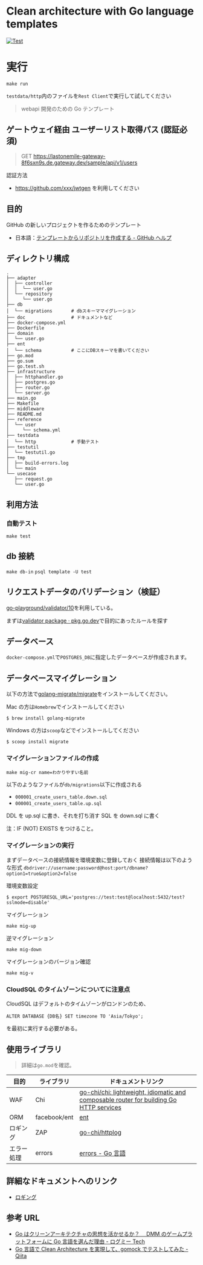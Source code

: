 # Clean architecture with Go language templates

[![Test](https://github.com/spilebull/bull/actions/workflows/unit-test.yml/badge.svg)](https://github.com/spilebull/bull/actions/workflows/unit-test.yml)
# 実行

`make run`

`testdata/http`内のファイルを`Rest Client`で実行して試してください

> webapi 開発のための Go テンプレート

## ゲートウェイ経由 ユーザーリスト取得パス (認証必須)

> GET https://lastonemile-gateway-8f6sxn9s.de.gateway.dev/sample/api/v1/users

認証方法

- https://github.com/xxx/jwtgen を利用してください

## 目的

GitHub の新しいプロジェクトを作るためのテンプレート

- 日本語：[テンプレートからリポジトリを作成する - GitHub ヘルプ](https://help.github.com/ja/github/creating-cloning-and-archiving-repositories/creating-a-repository-from-a-template)

## ディレクトリ構成

```shell
.
├── adapter
│  ├── controller
│  │  └── user.go
│  └── repository
│     └── user.go
├── db
│  └── migrations       # dbスキーママイグレーション
├── doc                 # ドキュメントなど
├── docker-compose.yml
├── Dockerfile
├── domain
│  └── user.go
├── ent
│  └── schema           # ここにDBスキーマを書いてください
├── go.mod
├── go.sum
├── go.test.sh
├── infrastructure
│  ├── httphandler.go
│  ├── postgres.go
│  ├── router.go
│  └── server.go
├── main.go
├── Makefile
├── middleware
├── README.md
├── reference
│  └── user
│     └── schema.yml
├── testdata
│  └── http             # 手動テスト
├── testutil
│  └── testutil.go
├── tmp
│  ├── build-errors.log
│  └── main
└── usecase
   ├── request.go
   └── user.go
```

## 利用方法

### 自動テスト

`make test`

## db 接続

`make db-in`
`psql template -U test`

## リクエストデータのバリデーション（検証）

[go-playground/validator/10](https://github.com/go-playground/validator)を利用している。

まずは[validator package · pkg.go.dev](https://pkg.go.dev/github.com/go-playground/validator/v10?tab=doc)で目的にあったルールを探す

## データベース

`docker-compose.yml`で`POSTGRES_DB`に指定したデータベースが作成されます。

## データベースマイグレーション

以下の方法で[golang-migrate/migrate](https://github.com/golang-migrate/migrate)をインストールしてください。

Mac の方は`Homebrew`でインストールしてください

`$ brew install golang-migrate`

Windows の方は`scoop`などでインストールしてください

`$ scoop install migrate`

### マイグレーションファイルの作成

`make mig-cr name=わかりやすい名前`

以下のようなファイルが`db/migrations`以下に作成される

- `000001_create_users_table.down.sql`
- `000001_create_users_table.up.sql`

DDL を up.sql に書き、それを打ち消す SQL を down.sql に書く

注：IF (NOT) EXISTS をつけること。

### マイグレーションの実行

まずデータベースの接続情報を環境変数に登録しておく
接続情報は以下のような形式
`dbdriver://username:password@host:port/dbname?option1=true&option2=false`

環境変数設定

`$ export POSTGRESQL_URL='postgres://test:test@localhost:5432/test?sslmode=disable'`

マイグレーション

`make mig-up`

逆マイグレーション

`make mig-down`

マイグレーションのバージョン確認

`make mig-v`

### CloudSQL のタイムゾーンについてに注意点

CloudSQL はデフォルトのタイムゾーンがロンドンのため、

`ALTER DATABASE {DB名} SET timezone TO 'Asia/Tokyo';`

を最初に実行する必要がある。

## 使用ライブラリ

> 詳細は`go.mod`を確認。

| 目的       | ライブラリ   | ドキュメントリンク                                                                                                      |
| ---------- | ------------ | ----------------------------------------------------------------------------------------------------------------------- |
| WAF        | Chi          | [go-chi/chi: lightweight, idiomatic and composable router for building Go HTTP services](https://github.com/go-chi/chi) |
| ORM        | facebook/ent | [ent](https://entgo.io/docs/getting-started/)                                                                           |
| ロギング   | ZAP          | [go-chi/httplog](https://github.com/go-chi/httplog)                                                                     |
| エラー処理 | errors       | [errors - Go 言語](https://xn--go-hh0g6u.com/pkg/errors/)                                                               |

## 詳細なドキュメントへのリンク

- [ロギング](doc/logging.md)

## 参考 URL

- [Go はクリーンアーキテクチャの思想を活かせるか？　 DMM のゲームプラットフォームに Go 言語を選んだ理由 - ログミー Tech](https://logmi.jp/tech/articles/323451)
- [Go 言語で Clean Architecture を実現して、gomock でテストしてみた - Qiita](https://qiita.com/ogady/items/34aae1b2af3080e0fec4)
